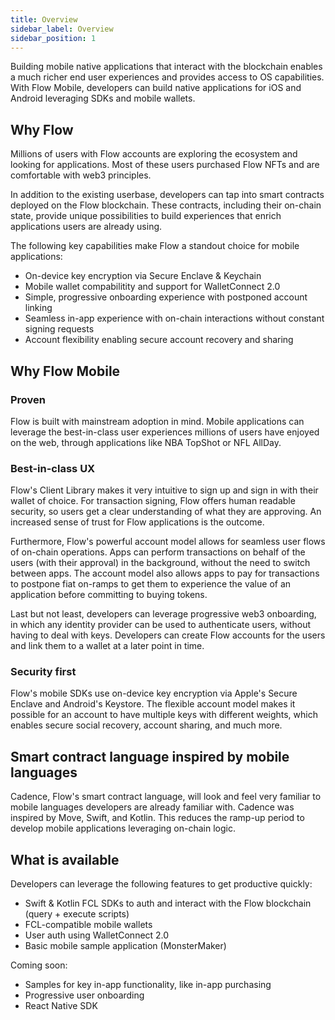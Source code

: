 ```yaml
---
title: Overview
sidebar_label: Overview
sidebar_position: 1
---
```


Building mobile native applications that interact with the blockchain enables a much richer end user experiences and provides access to OS capabilities. With Flow Mobile, developers can build native applications for iOS and Android leveraging SDKs and mobile wallets.

## Why Flow

Millions of users with Flow accounts are exploring the ecosystem and looking for applications. Most of these users purchased Flow NFTs and are comfortable with web3 principles. 

In addition to the existing userbase, developers can tap into smart contracts deployed on the Flow blockchain. These contracts, including their on-chain state, provide unique possibilities to build experiences that enrich applications users are already using.

The following key capabilities make Flow a standout choice for mobile applications:
- On-device key encryption via Secure Enclave & Keychain
- Mobile wallet compabilitity and support for WalletConnect 2.0
- Simple, progressive onboarding experience with postponed account linking
- Seamless in-app experience with on-chain interactions without constant signing requests
- Account flexibility enabling secure account recovery and sharing

## Why Flow Mobile

### Proven 

Flow is built with mainstream adoption in mind. Mobile applications can leverage the best-in-class user experiences millions of users have enjoyed on the web, through applications like NBA TopShot or NFL AllDay.

### Best-in-class UX

Flow's Client Library makes it very intuitive to sign up and sign in with their wallet of choice. For transaction signing, Flow offers human readable security, so users get a clear understanding of what they are approving. An increased sense of trust for Flow applications is the outcome. 

Furthermore, Flow's powerful account model allows for seamless user flows of on-chain operations. Apps can perform transactions on behalf of the users (with their approval) in the background, without the need to switch between apps. The account model also allows apps to pay for transactions to postpone fiat on-ramps to get them to experience the value of an application before committing to buying tokens. 

Last but not least, developers can leverage progressive web3 onboarding, in which any identity provider can be used to authenticate users, without having to deal with keys. Developers can create Flow accounts for the users and link them to a wallet at a later point in time.

### Security first

Flow's mobile SDKs use on-device key encryption via Apple's Secure Enclave and Android's Keystore. The flexible account model makes it possible for an account to have multiple keys with different weights, which enables secure social recovery, account sharing, and much more.

## Smart contract language inspired by mobile languages

Cadence, Flow's smart contract language, will look and feel very familiar to mobile languages developers are already familiar with. Cadence was inspired by Move, Swift, and Kotlin. This reduces the ramp-up period to develop mobile applications leveraging on-chain logic.

## What is available

Developers can leverage the following features to get productive quickly:

- Swift & Kotlin FCL SDKs to auth and interact with the Flow blockchain (query + execute scripts)
- FCL-compatible mobile wallets
- User auth using WalletConnect 2.0 
- Basic mobile sample application (MonsterMaker)

Coming soon:

- Samples for key in-app functionality, like in-app purchasing
- Progressive user onboarding
- React Native SDK
